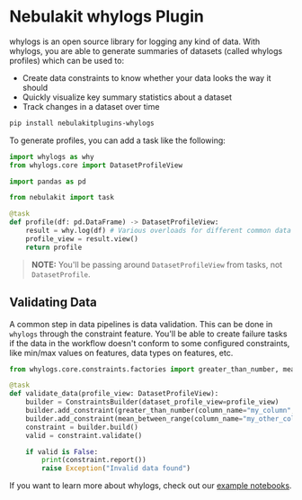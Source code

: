 # Nebulakit whylogs Plugin

whylogs is an open source library for logging any kind of data. With whylogs,
you are able to generate summaries of datasets (called whylogs profiles) which
can be used to:

- Create data constraints to know whether your data looks the way it should
- Quickly visualize key summary statistics about a dataset
- Track changes in a dataset over time

```bash
pip install nebulakitplugins-whylogs
```

To generate profiles, you can add a task like the following:

```python
import whylogs as why
from whylogs.core import DatasetProfileView

import pandas as pd

from nebulakit import task

@task
def profile(df: pd.DataFrame) -> DatasetProfileView:
    result = why.log(df) # Various overloads for different common data types exist
    profile_view = result.view()
    return profile
```

>**NOTE:** You'll be passing around `DatasetProfileView` from tasks, not `DatasetProfile`.

## Validating Data

A common step in data pipelines is data validation. This can be done in
`whylogs` through the constraint feature. You'll be able to create failure tasks
if the data in the workflow doesn't conform to some configured constraints, like
min/max values on features, data types on features, etc.

```python
from whylogs.core.constraints.factories import greater_than_number, mean_between_range

@task
def validate_data(profile_view: DatasetProfileView):
    builder = ConstraintsBuilder(dataset_profile_view=profile_view)
    builder.add_constraint(greater_than_number(column_name="my_column", number=0.14))
    builder.add_constraint(mean_between_range(column_name="my_other_column", lower=2, upper=3))
    constraint = builder.build()
    valid = constraint.validate()

    if valid is False:
        print(constraint.report())
        raise Exception("Invalid data found")
```

If you want to learn more about whylogs, check out our [example notebooks](https://github.com/whylabs/whylogs/tree/mainline/python/examples).
